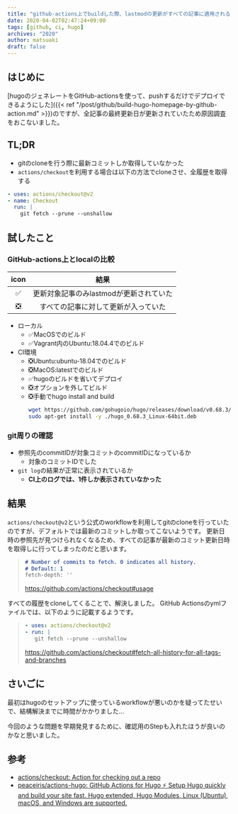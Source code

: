 ```yaml
---
title: "github-actions上でbuildした際、lastmodの更新がすべての記事に適用される問題を解決した"
date: 2020-04-02T02:47:24+09:00
tags: [github, ci, hugo]
archives: "2020"
author: matsuaki
draft: false
---
```

## はじめに

[hugoのジェネレートをGitHub-actionsを使って、pushするだけでデプロイできるようにした]({{< ref "/post/github/build-hugo-homepage-by-github-action.md" >}})のですが、全記事の最終更新日が更新されていたため原因調査をおこないました。

## TL;DR

- gitのcloneを行う際に最新コミットしか取得していなかった
- `actions/checkout`を利用する場合は以下の方法でcloneさせ、全履歴を取得する

```yaml
- uses: actions/checkout@v2
- name: Checkout
  run: |
    git fetch --prune --unshallow
```

## 試したこと

### GitHub-actions上とlocalの比較
|icon|結果|
|:---:|:---:|
|✅|更新対象記事のみlastmodが更新されていた|
|❎|すべての記事に対して更新が入っていた|

- ローカル
    - ✅MacOSでのビルド
    - ✅Vagrant内のUbuntu:18.04.4でのビルド
- CI環境
    - ❎Ubuntu:ubuntu-18.04でのビルド
    - ❎MacOS:latestでのビルド
    - ✅hugoのビルドを省いてデプロイ
    - ❎オプションを外してビルド
    - ❎手動でhugo install and build
        ```bash
        wget https://github.com/gohugoio/hugo/releases/download/v0.68.3/hugo_0.68.3_Linux-64bit.deb
        sudo apt-get install -y ./hugo_0.68.3_Linux-64bit.deb
        ```

### git周りの確認

- 参照先のcommitIDが対象コミットのcommitIDになっているか
    - 対象のコミットIDでした
- `git log`の結果が正常に表示されているか
    - **CI上のログでは、1件しか表示されていなかった**

## 結果

`actions/checkout@v2`という公式のworkflowを利用してgitのcloneを行っていたのですが、デフォルトでは最新のコミットしか取ってこないようです。
更新日時の参照先が見つけられなくなるため、すべての記事が最新のコミット更新日時を取得しに行ってしまったのだと思います。

>```markdown
># Number of commits to fetch. 0 indicates all history.
># Default: 1
>fetch-depth: ''
>```
>https://github.com/actions/checkout#usage

すべての履歴をcloneしてくることで、解決しました。
GitHub Actionsのymlファイルでは、以下のように記載するようです。

>```yaml
>- uses: actions/checkout@v2
>- run: |
>    git fetch --prune --unshallow
>```
>https://github.com/actions/checkout#fetch-all-history-for-all-tags-and-branches

## さいごに

最初はhugoのセットアップに使っているworkflowが悪いのかを疑ってたせいで、結構解決までに時間がかかりました…

今回のような問題を早期発見するために、確認用のStepも入れたほうが良いのかなと思いました。

## 参考

- [actions/checkout: Action for checking out a repo](https://github.com/actions/checkout)
- [peaceiris/actions-hugo: GitHub Actions for Hugo ⚡️ Setup Hugo quickly and build your site fast. Hugo extended, Hugo Modules, Linux (Ubuntu), macOS, and Windows are supported.](https://github.com/peaceiris/actions-hugo)